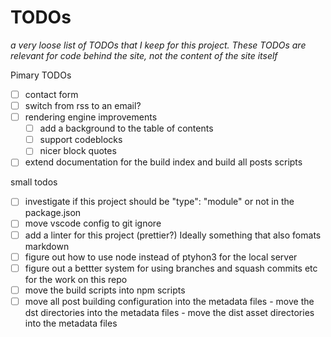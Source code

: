# TODOs
_a very loose list of TODOs that I keep for this project. These TODOs are relevant for code behind the site, not the content of the site itself_

Pimary TODOs
- [ ] contact form
- [ ] switch from rss to an email?
- [ ] rendering engine improvements
  - [ ] add a background to the table of contents
  - [ ] support codeblocks
  - [ ] nicer block quotes
- [ ] extend documentation for the build index and build all posts scripts

small todos
- [ ] investigate if this project should be "type": "module" or not in the package.json
- [ ] move vscode config to git ignore
- [ ] add a linter for this project (prettier?) Ideally something that also fomats markdown
- [ ] figure out how to use node instead of ptyhon3 for the local server
- [ ] figure out a bettter system for using branches and squash commits etc for the work on this repo
- [ ] move the build scripts into npm scripts
- [ ] move all post building configuration into the metadata files
      - move the dst directories into the metadata files
      - move the dist asset directories into the metadata files